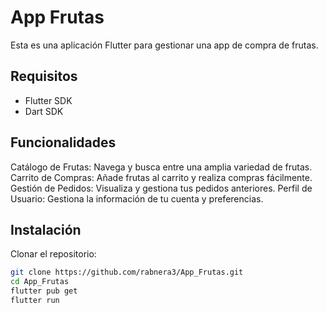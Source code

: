 # App Frutas

Esta es una aplicación Flutter para gestionar una app de compra de frutas.

## Requisitos

- Flutter SDK
- Dart SDK
  
## Funcionalidades
Catálogo de Frutas: Navega y busca entre una amplia variedad de frutas.
Carrito de Compras: Añade frutas al carrito y realiza compras fácilmente.
Gestión de Pedidos: Visualiza y gestiona tus pedidos anteriores.
Perfil de Usuario: Gestiona la información de tu cuenta y preferencias.

## Instalación

Clonar el repositorio:
```sh
git clone https://github.com/rabnera3/App_Frutas.git
cd App_Frutas
flutter pub get
flutter run



